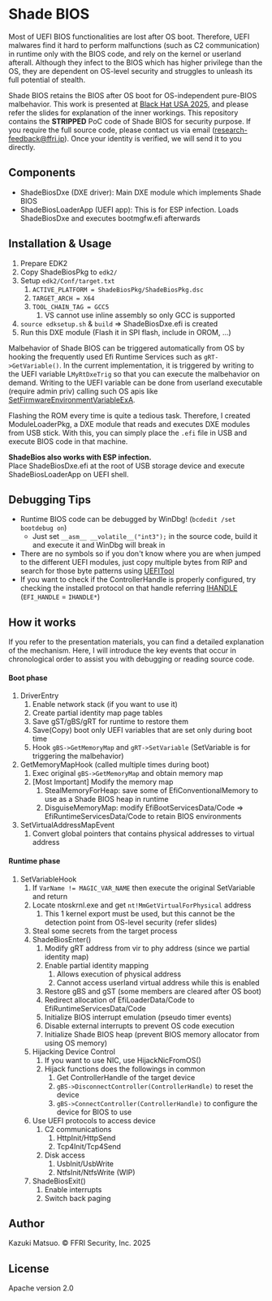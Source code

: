 # Shade BIOS
Most of UEFI BIOS functionalities are lost after OS boot.
Therefore, UEFI malwares find it hard to perform malfunctions (such as C2 communication) in runtime only with the BIOS code, and rely on the kernel or userland afterall.
Although they infect to the BIOS which has higher privilege than the OS, they are dependent on OS-level security and struggles to unleash its full potential of stealth.

Shade BIOS retains the BIOS after OS boot for OS-independent pure-BIOS malbehavior.
This work is presented at [Black Hat USA 2025](https://www.blackhat.com/us-25/briefings/schedule/#shade-bios-unleashing-the-full-stealth-of-uefi-malware-45786), and please refer the slides for explanation of the inner workings.
This repository contains the **STRIPPED** PoC code of Shade BIOS for security purpose.
If you require the full source code, please contact us via email (research-feedback@ffri.jp). Once your identity is verified, we will send it to you directly.


## Components
- ShadeBiosDxe (DXE driver): Main DXE module which implements Shade BIOS
- ShadeBiosLoaderApp (UEFI app): This is for ESP infection. Loads ShadeBiosDxe and executes bootmgfw.efi afterwards

## Installation & Usage
1. Prepare EDK2
1. Copy ShadeBiosPkg to `edk2/`
1. Setup `edk2/Conf/target.txt`
    1. `ACTIVE_PLATFORM = ShadeBiosPkg/ShadeBiosPkg.dsc`
    1. `TARGET_ARCH = X64`
    1. `TOOL_CHAIN_TAG = GCC5`
        1. VS cannot use inline assembly so only GCC is supported
1. `source edksetup.sh` & `build` => ShadeBiosDxe.efi is created
1. Run this DXE module (Flash it in SPI flash, include in OROM, ...)

Malbehavior of Shade BIOS can be triggered automatically from OS by hooking the frequently used Efi Runtime Services such as `gRT->GetVariable()`.
In the current implementation, it is triggered by writing to the UEFI variable L`MyRtDxeTrig` so that you can execute the malbehavior on demand.
Writing to the UEFI variable can be done from userland executable (require admin priv) calling such OS apis like [SetFirmwareEnvironmentVariableExA](https://learn.microsoft.com/ja-jp/windows/win32/api/winbase/nf-winbase-setfirmwareenvironmentvariableexa).

Flashing the ROM every time is quite a tedious task. Therefore, I created ModuleLoaderPkg, a DXE module that reads and executes DXE modules from USB stick. With this, you can simply place the `.efi` file in USB and execute BIOS code in that machine.

**ShadeBios also works with ESP infection.**  
Place ShadeBiosDxe.efi at the root of USB storage device and execute ShadeBiosLoaderApp on UEFI shell.



## Debugging Tips
- Runtime BIOS code can be debugged by WinDbg! (`bcdedit /set bootdebug on`)
    - Just set `__asm__ __volatile__("int3");` in the source code, build it and execute it and WinDbg will break in
- There are no symbols so if you don't know where you are when jumped to the different UEFI modules, just copy multiple bytes from RIP and search for those byte patterns using [UEFITool](https://github.com/LongSoft/UEFITool)
- If you want to check if the ControllerHandle is properly configured, try checking the installed protocol on that handle referring [IHANDLE](https://github.com/tianocore/edk2/blob/e489721275eafd89037c90df7cd99e0e511bb3ba/MdeModulePkg/Core/Dxe/Hand/Handle.h#L44) (`EFI_HANDLE` = `IHANDLE*`)



## How it works
If you refer to the presentation materials, you can find a detailed explanation of the mechanism.
Here, I will introduce the key events that occur in chronological order to assist you with debugging or reading source code.

#### Boot phase
1. DriverEntry
    1. Enable network stack (if you want to use it)
    1. Create partial identity map page tables
    1. Save gST/gBS/gRT for runtime to restore them
    1. Save(Copy) boot only UEFI variables that are set only during boot time
    1. Hook `gBS->GetMemoryMap` and `gRT->SetVariable` (SetVariable is for triggering the malbehavior)
1. GetMemoryMapHook (called multiple times during boot)
    1. Exec original `gBS->GetMemoryMap` and obtain memory map
    1. [Most Important] Modify the memory map
        1. StealMemoryForHeap: save some of EfiConventionalMemory to use as a Shade BIOS heap in runtime
        1. DisguiseMemoryMap: modify EfiBootServicesData/Code => EfiRuntimeServicesData/Code to retain BIOS environments
1. SetVirtualAddressMapEvent
    1. Convert global pointers that contains physical addresses to virtual address

#### Runtime phase
1. SetVariableHook
    1. If `VarName != MAGIC_VAR_NAME` then execute the original SetVariable and return
    1. Locate ntoskrnl.exe and get `nt!MmGetVirtualForPhysical` address
        1. This 1 kernel export must be used, but this cannot be the detection point from OS-level security (refer slides)
    1. Steal some secrets from the target process
    1. ShadeBiosEnter()
        1. Modify gRT address from vir to phy address (since we partial identity map)
        1. Enable partial identity mapping
            1. Allows execution of physical address
            1. Cannot access userland virtual address while this is enabled
        1. Restore gBS and gST (some members are cleared after OS boot)
        1. Redirect allocation of EfiLoaderData/Code to EfiRuntimeServicesData/Code
        1. Initialize BIOS interrupt emulation (pseudo timer events)
        1. Disable external interrupts to prevent OS code execution
        1. Initialize Shade BIOS heap (prevent BIOS memory allocator from using OS memory)
    1. Hijacking Device Control
        1. If you want to use NIC, use HijackNicFromOS()
        1. Hijack functions does the followings in common
            1. Get ControllerHandle of the target device
            1. `gBS->DisconnectController(ControllerHandle)` to reset the device
            1. `gBS->ConnectController(ControllerHandle)` to configure the device for BIOS to use
    1. Use UEFI protocols to access device
        1. C2 communications
            1. HttpInit/HttpSend
            1. Tcp4Init/Tcp4Send
        1. Disk access
            1. UsbInit/UsbWrite
            1. NtfsInit/NtfsWrite (WIP)
    1. ShadeBiosExit()
        1. Enable interrupts
        1. Switch back paging


## Author
Kazuki Matsuo. © FFRI Security, Inc. 2025

## License
Apache version 2.0
